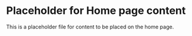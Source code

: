 # Placeholder for Home page content

This is a placeholder file for content to be placed on the
home page.
